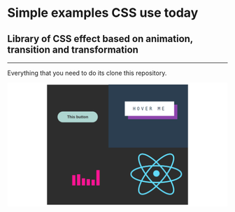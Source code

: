 Simple examples CSS use today
==========
## Library of CSS effect based on animation, transition and transformation

************
Everything that you need to do its clone this repository.

![example-photo](photo.png)

